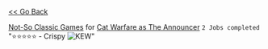 [<< Go Back](https://pikakid98.github.io/support-me/hire-me)

[Not-So Classic Games](https://www.notsoclassicgames.com/) for [Cat Warfare as The Announcer](https://www.notsoclassicgames.com/games/cat-warfare) `2 Jobs completed`
\
"⭐⭐⭐⭐⭐ - Crispy ![KEW](https://cdn.discordapp.com/emojis/797105683425656888.webp?size=22&quality=lossless)"
